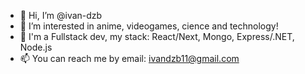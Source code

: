- 👋 Hi, I’m @ivan-dzb
- 👀 I’m interested in anime, videogames, cience and technology!
- 👻 I'm a Fullstack dev, my stack: React/Next, Mongo, Express/.NET, Node.js 
- 📫 You can reach me by email: ivandzb11@gmail.com

